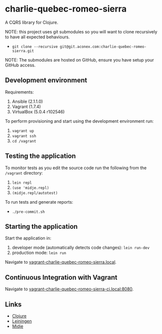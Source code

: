 # charlie-quebec-romeo-sierra

A CQRS library for Clojure.

NOTE: this project uses git submodules so you will want to clone recursively to have all expected behaviours.

* `git clone --recursive git@git.aconex.com:charlie-quebec-romeo-sierra.git`

NOTE: The submodules are hosted on GitHub, ensure you have setup your GitHub access.

## Development environment

Requirements:

1. Ansible (2.1.1.0)
2. Vagrant (1.7.4)
3. VirtualBox (5.0.4 r102546)

To perform provisioning and start using the development environment run:

1. `vagrant up`
2. `vagrant ssh`
3. `cd /vagrant`

## Testing the application

To monitor tests as you edit the source code run the following from the `/vagrant` directory:

1. `lein repl`
2. `(use 'midje.repl)`
3. `(midje.repl/autotest)`

To run tests and generate reports:

* `./pre-commit.sh`

## Starting the application

Start the application in:

1. developer mode (automatically detects code changes): `lein run-dev`
2. production mode: `lein run`

Navigate to [vagrant-charlie-quebec-romeo-sierra.local](http://vagrant-charlie-quebec-romeo-sierra.local).

## Continuous Integration with Vagrant

Navigate to [vagrant-charlie-quebec-romeo-sierra-ci.local:8080](http://vagrant-charlie-quebec-romeo-sierra-ci.local:8080).

## Links
* [Clojure](https://clojure.org)
* [Leiningen](http://leiningen.org)
* [Midje](https://github.com/marick/Midje)
